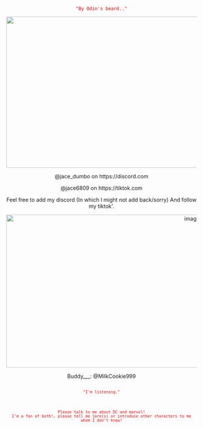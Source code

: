 <p align="center">
<code style="color : red">"By Odin's beard.."</code>
<p align="center">
<img width="1199" height="400" alt="image" src="https://github.com/user-attachments/assets/23779586-875a-4fc6-bc55-bd350689e549" />


<p align="center">
  @jace_dumbo on https://discord.com 
<p align="center">
@jace6809 on https://tiktok.com
<p align="center">
Feel free to add my discord (In which I might not add back/sorry) And follow my tiktok'.
<p align="center">
 <img width="967" height="405" alt="image" src="https://github.com/user-attachments/assets/9c917859-a509-42f6-8969-3510cb164cf6" />

<p align="center">
Buddy___: @MilkCookie999 <code style="color : red">
<p align="center">
<code style="color : red">"I'm listening."</code>

<p align="center">
<code style="color : red">Please talk to me about DC and marvel!</code>
<code style="color : red">I'm a fan of both!, please tell me lore(s) or introduce other characters to me whom I don't know!</code>
